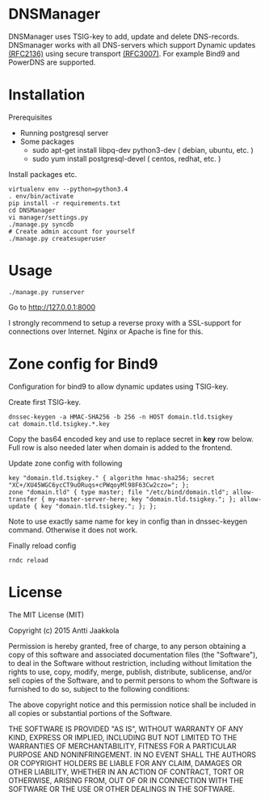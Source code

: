 DNSManager
==========

DNSManager uses TSIG-key to add, update and delete DNS-records. DNSmanager works with all DNS-servers which support Dynamic updates [(RFC2136)](http://tools.ietf.org/html/rfc2136) using secure transport [(RFC3007)](http://tools.ietf.org/html/rfc3007). For example Bind9 and PowerDNS are supported.


Installation
============

Prerequisites

 * Running postgresql server
 * Some packages
   * sudo apt-get install libpq-dev python3-dev ( debian, ubuntu, etc. )
   * sudo yum install postgresql-devel ( centos, redhat, etc. )

Install packages etc.

    virtualenv env --python=python3.4
    . env/bin/activate
    pip install -r requirements.txt
    cd DNSManager
    vi manager/settings.py
    ./manage.py syncdb
    # Create admin account for yourself
    ./manage.py createsuperuser


Usage
=====

    ./manage.py runserver

Go to http://127.0.0.1:8000

I strongly recommend to setup a reverse proxy with a SSL-support for
connections over Internet. Nginx or Apache is fine for this.


Zone config for Bind9
=====================

Configuration for bind9 to allow dynamic updates using TSIG-key.

Create first TSIG-key.

    dnssec-keygen -a HMAC-SHA256 -b 256 -n HOST domain.tld.tsigkey
    cat domain.tld.tsigkey.*.key

Copy the bas64 encoded key and use to replace secret in <b>key</b> row below. Full row is also needed later when domain is added to the frontend.

Update zone config with following

    key "domain.tld.tsigkey." { algorithm hmac-sha256; secret "XC+/XU45WGC6ycCT9uORuqs+cPWqoyMl98F63Cw2czo="; };
    zone "domain.tld" { type master; file "/etc/bind/domain.tld"; allow-transfer { my-master-server-here; key "domain.tld.tsigkey."; }; allow-update { key "domain.tld.tsigkey."; }; };

Note to use exactly same name for key in config than in dnssec-keygen command. Otherwise it does not work.

Finally reload config

    rndc reload

License
=======

The MIT License (MIT)

Copyright (c) 2015 Antti Jaakkola

Permission is hereby granted, free of charge, to any person obtaining a copy
of this software and associated documentation files (the "Software"), to deal
in the Software without restriction, including without limitation the rights
to use, copy, modify, merge, publish, distribute, sublicense, and/or sell
copies of the Software, and to permit persons to whom the Software is
furnished to do so, subject to the following conditions:

The above copyright notice and this permission notice shall be included in
all copies or substantial portions of the Software.

THE SOFTWARE IS PROVIDED "AS IS", WITHOUT WARRANTY OF ANY KIND, EXPRESS OR
IMPLIED, INCLUDING BUT NOT LIMITED TO THE WARRANTIES OF MERCHANTABILITY,
FITNESS FOR A PARTICULAR PURPOSE AND NONINFRINGEMENT. IN NO EVENT SHALL THE
AUTHORS OR COPYRIGHT HOLDERS BE LIABLE FOR ANY CLAIM, DAMAGES OR OTHER
LIABILITY, WHETHER IN AN ACTION OF CONTRACT, TORT OR OTHERWISE, ARISING FROM,
OUT OF OR IN CONNECTION WITH THE SOFTWARE OR THE USE OR OTHER DEALINGS IN
THE SOFTWARE.
